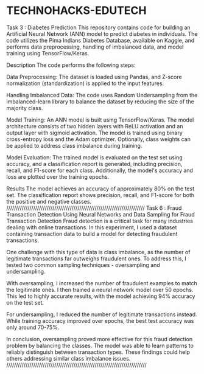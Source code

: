# TECHNOHACKS-EDUTECH

Task 3 : Diabetes Prediction
This repository contains code for building an Artificial Neural Network (ANN) model to predict diabetes in individuals. The code utilizes the Pima Indians Diabetes Database, available on Kaggle, and performs data preprocessing, handling of imbalanced data, and model training using TensorFlow/Keras.

Description
The code performs the following steps:

Data Preprocessing: The dataset is loaded using Pandas, and Z-score normalization (standardization) is applied to the input features.

Handling Imbalanced Data: The code uses Random Undersampling from the imbalanced-learn library to balance the dataset by reducing the size of the majority class.

Model Training: An ANN model is built using TensorFlow/Keras. The model architecture consists of two hidden layers with ReLU activation and an output layer with sigmoid activation. The model is trained using binary cross-entropy loss and the Adam optimizer. Optionally, class weights can be applied to address class imbalance during training.

Model Evaluation: The trained model is evaluated on the test set using accuracy, and a classification report is generated, including precision, recall, and F1-score for each class. Additionally, the model's accuracy and loss are plotted over the training epochs.

Results
The model achieves an accuracy of approximately 80% on the test set. The classification report shows precision, recall, and F1-score for both the positive and negative classes.
////////////////////////////////////////////////////////////////////////
Task 6 : Fraud Transaction Detection
Using Neural Networks and Data Sampling for Fraud Transaction Detection
Fraud detection is a critical task for many industries dealing with online transactions. In this experiment, I used a dataset containing transaction data to build a model for detecting fraudulent transactions.

One challenge with this type of data is class imbalance, as the number of legitimate transactions far outweighs fraudulent ones. To address this, I tested two common sampling techniques - oversampling and undersampling.

With oversampling, I increased the number of fraudulent examples to match the legitimate ones. I then trained a neural network model over 50 epochs. This led to highly accurate results, with the model achieving 94% accuracy on the test set.

For undersampling, I reduced the number of legitimate transactions instead. While training accuracy improved over epochs, the best test accuracy was only around 70-75%.

In conclusion, oversampling proved more effective for this fraud detection problem by balancing the classes. The model was able to learn patterns to reliably distinguish between transaction types. These findings could help others addressing similar class imbalance issues.
/////////////////////////////////////////////////////////////////////////



